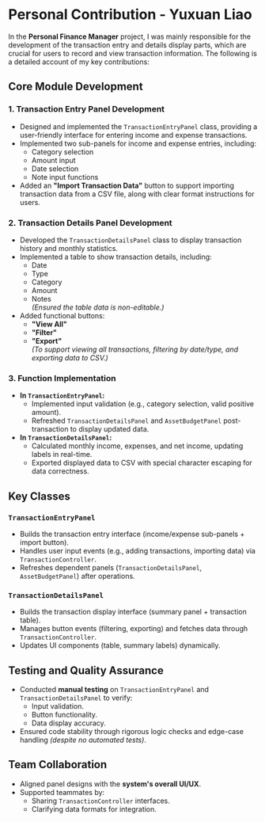 # Personal Contribution - Yuxuan Liao

In the **Personal Finance Manager** project, I was mainly responsible for the development of the transaction entry and details display parts, which are crucial for users to record and view transaction information. The following is a detailed account of my key contributions:

## Core Module Development

### 1. Transaction Entry Panel Development  
- Designed and implemented the `TransactionEntryPanel` class, providing a user-friendly interface for entering income and expense transactions.  
- Implemented two sub-panels for income and expense entries, including:  
  - Category selection  
  - Amount input  
  - Date selection  
  - Note input functions  
- Added an **"Import Transaction Data"** button to support importing transaction data from a CSV file, along with clear format instructions for users.  

### 2. Transaction Details Panel Development  
- Developed the `TransactionDetailsPanel` class to display transaction history and monthly statistics.  
- Implemented a table to show transaction details, including:  
  - Date  
  - Type  
  - Category  
  - Amount  
  - Notes  
  *(Ensured the table data is non-editable.)*  
- Added functional buttons:  
  - **"View All"**  
  - **"Filter"**  
  - **"Export"**  
  *(To support viewing all transactions, filtering by date/type, and exporting data to CSV.)*  

### 3. Function Implementation  
- **In `TransactionEntryPanel`:**  
  - Implemented input validation (e.g., category selection, valid positive amount).  
  - Refreshed `TransactionDetailsPanel` and `AssetBudgetPanel` post-transaction to display updated data.  
- **In `TransactionDetailsPanel`:**  
  - Calculated monthly income, expenses, and net income, updating labels in real-time.  
  - Exported displayed data to CSV with special character escaping for data correctness.  

## Key Classes  

### `TransactionEntryPanel`  
- Builds the transaction entry interface (income/expense sub-panels + import button).  
- Handles user input events (e.g., adding transactions, importing data) via `TransactionController`.  
- Refreshes dependent panels (`TransactionDetailsPanel`, `AssetBudgetPanel`) after operations.  

### `TransactionDetailsPanel`  
- Builds the transaction display interface (summary panel + transaction table).  
- Manages button events (filtering, exporting) and fetches data through `TransactionController`.  
- Updates UI components (table, summary labels) dynamically.  

## Testing and Quality Assurance  
- Conducted **manual testing** on `TransactionEntryPanel` and `TransactionDetailsPanel` to verify:  
  - Input validation.  
  - Button functionality.  
  - Data display accuracy.  
- Ensured code stability through rigorous logic checks and edge-case handling *(despite no automated tests)*.  

## Team Collaboration  
- Aligned panel designs with the **system's overall UI/UX**.  
- Supported teammates by:  
  - Sharing `TransactionController` interfaces.  
  - Clarifying data formats for integration.  
```
